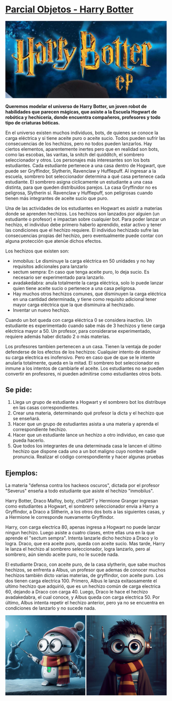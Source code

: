 # [Parcial Objetos - Harry Botter](https://docs.google.com/document/d/11WK_claDCYLsUZlus1pvjNMx1_CdVGI-WO-_4kPO0HI/edit)

![Titulo](Titulo.png)

**Queremos modelar el universo de Harry Botter, un joven robot de habilidades que parecen mágicas, que asiste a la Escuela Hogwart de robótica y hechicería, donde encuentra compañeros, profesores y todo tipo de criaturas bóticas.**

En el universo existen muchos individuos, bots, de quienes se conoce la carga eléctrica y si tiene aceite puro o aceite sucio. Todos pueden sufrir las consecuencias de los hechizos, pero no todos pueden lanzarlos.
Hay ciertos elementos, aparentemente inertes pero que en realidad son bots, como las escobas, las varitas, la snitch del quidditch, el sombrero seleccionador y otros. Los personajes más interesantes son los bots estudiantes.
Cada estudiante pertenece a una casa dentro de Hogwart, que puede ser Gryffindor, Slytherin, Ravenclaw y Hufflepuff. Al ingresar a la escuela, sombrero bot seleccionador determina a qué casa pertenece cada estudiante. El sombrero asigna cíclicamente un estudiante a una casa distinta, para que queden distribuidos parejos.
La casa Gryffindor no es peligrosa, Slytherin sí. Ravenclaw y Hufflepuff, son peligrosas cuando tienen más integrantes de aceite sucio que puro.

Una de las actividades de los estudiantes en Hogwart es asistir a materias donde se aprenden hechizos. Los hechizos son lanzados por alguien (un estudiante o profesor) e impactan sobre cualquier bot. Para poder lanzar un hechizo, el individuo debe primero haberlo aprendido, estar activo y tener las condiciones que el hechizo requiere. El individuo hechizado sufre las consecuencias propias del hechizo, pero eventualmente puede contar con alguna protección que atenúe dichos efectos.

Los hechizos que existen son:
- inmobilus: Le disminuye la carga eléctrica en 50 unidades y no hay requisitos adicionales para lanzarlo
- sectum sempra: En caso que tenga aceite puro, lo deja sucio. Es necesario ser experimentado para lanzarlo.
- avadakedabra: anula totalmente la carga eléctrica, solo lo puede lanzar quien tiene aceite sucio o pertenece a una casa peligrosa.
- Hay muchos otros hechizos comunes, que disminuyen la carga eléctrica en una cantidad determinada, y tiene como requisito adicional tener mayor carga eléctrica que la que disminuira al hechizado.
- Inventar un nuevo hechizo.

Cuando un bot queda con carga eléctrica 0 se considera inactivo.
Un estudiante es experimentado cuando sabe más de 3 hechizos y tiene carga eléctrica mayor a 50. Un profesor, para considerarse experimentado, requiere además haber dictado 2 o más materias.


Los profesores tambien pertenecen a un casa. Tienen la ventaja de poder defenderse de los efectos de los hechizos: Cualquier intento de disminuir su carga electrica es inofensivo. Pero en caso que de que se le intente anularla totalmente, queda en la mitad.
El sombrero bot seleccionador es inmune a los intentos de cambiarle el aceite.
Los estudiantes no se pueden convertir en profesores, ni pueden admitirse como estudiantes otros bots.


## Se pide:
1. Llega un grupo de estudiante a Hogwart y el sombrero bot los distribuye en las casas correspondientes.
2. Crear una materia, determinando qué profesor la dicta y el hechizo que se enseñará.
3. Hacer que un grupo de estudiantes asista a una materia y aprenda el
correspondiente hechizo.
4. Hacer que un estudiante lance un hechizo a otro individuo, en caso que pueda hacerlo.
5. Que todos los integrantes de una determinada casa le lancen el último hechizo que dispone cada uno a un bot maligno cuyo nombre nadie pronuncia.
Realizar el código correspondiente y hacer algunas pruebas 

## Ejemplos:
La materia "defensa contra los hackeos oscuros", dictada por el profesor "Severus" enseña a todo estudiante que asiste el hechizo "inmobilus".


Harry Botter, Draco Malfoy, boty, chatGPT y Hermione Granger ingresan como estudiantes a Hogwart, el sombrero seleccionador envia a Harry a Gryffindor, a Draco a Slitherin, a los otros dos bots a las siguientes casas, y a Hermione le corresponde nuevamente Gryffindor.


Harry, con carga electrica 80, apenas ingresa a Hogwart no puede lanzar ningun hechizo.
Luego asiste a cuatro clases, entre ellas una en la que aprende el "sectum sempra". Intenta lanzarle dicho hechizo a Draco y lo logra. Draco, que era aceite puro, queda con aceite sucio. Mas tarde, Harry le lanza el hechizo al sombrero seleccionador, logra lanzarlo, pero al sombrero, aún siendo aceite puro, no le sucede nada.

El estudiante Draco, con aceite puro, de la casa slytherin, que sabe muchos hechizos, se enfrenta a Albus, un profesor que ademas de conocer muchos hechizos también dicto varias materias, de gryffindor, con aceite puro. Los dos tienen carga electrica 100.
Primero, Albus le lanza exitaosamente el ultimo hechizo que adquirió, que es un hechizo común de carga electrica 60, dejando a Draco con carga 40. Luego, Draco le hace el hechizo avadakedabra, el cual conoce, y Albus queda con carga electrica 50. Por último, Albus intenta repetir el hechizo anterior, pero ya no se encuentra en condiciones de lanzarlo y no sucede nada.

![Harry Botter](HarryBotter.png)